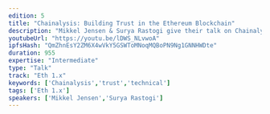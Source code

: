 ```yaml
---
edition: 5
title: "Chainalysis: Building Trust in the Ethereum Blockchain"
description: "Mikkel Jensen & Surya Rastogi give their talk on Chainalysis & Building Trust in the Ethereum Blockchain"
youtubeUrl: "https://youtu.be/lDWS_NLvwoA"
ipfsHash: "QmZhnEsY2ZM6X4wVkY5GSWToMNoqMQBoPN9Ng1GNNHWDte"
duration: 955
expertise: "Intermediate"
type: "Talk"
track: "Eth 1.x"
keywords: ['Chainalysis','trust','technical']
tags: ['Eth 1.x']
speakers: ['Mikkel Jensen','Surya Rastogi']
---
```

